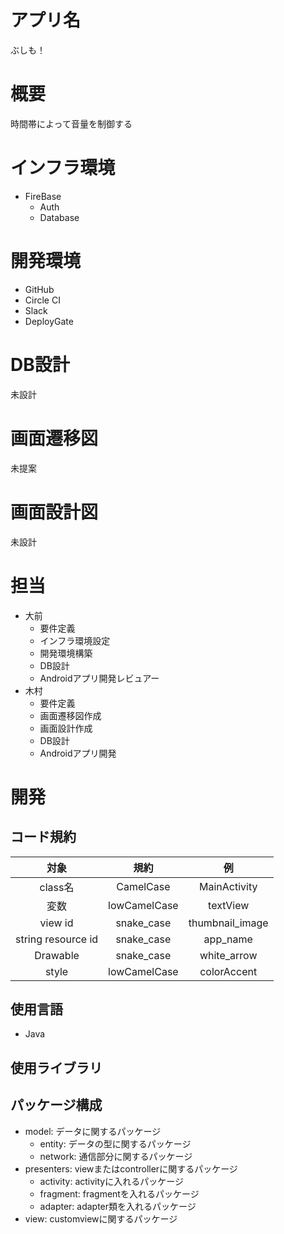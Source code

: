 # アプリ名
ぶしも！
# 概要    
時間帯によって音量を制御する

# インフラ環境
- FireBase
    - Auth
    - Database

# 開発環境
- GitHub
- Circle CI
- Slack
- DeployGate

# DB設計
未設計

# 画面遷移図
未提案

# 画面設計図
未設計

# 担当
- 大前
    - 要件定義
    - インフラ環境設定
    - 開発環境構築
    - DB設計
    - Androidアプリ開発レビュアー
- 木村
    - 要件定義
    - 画面遷移図作成
    - 画面設計作成
    - DB設計
    - Androidアプリ開発

# 開発
## コード規約
|対象|規約|例|
|:-----------:|:------------:|:------------:|
|class名|CamelCase|MainActivity|
|変数|lowCamelCase|textView|
|view id|snake_case|thumbnail_image|
|string resource id|snake_case|app_name|
|Drawable|snake_case|white_arrow|
|style|lowCamelCase|colorAccent|
## 使用言語
- Java
## 使用ライブラリ
## パッケージ構成
- model: データに関するパッケージ  
	- entity: データの型に関するパッケージ  
	- network: 通信部分に関するパッケージ
- presenters: viewまたはcontrollerに関するパッケージ
	- activity: activityに入れるパッケージ
	- fragment: fragmentを入れるパッケージ
	- adapter: adapter類を入れるパッケージ
- view: customviewに関するパッケージ






